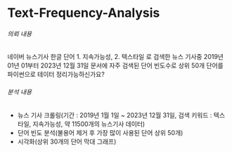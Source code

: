 # Text-Frequency-Analysis

###### 의뢰 내용
네이버 뉴스기사 한글 단어 1. 지속가능성, 2. 텍스타일 로 검색한 뉴스 기사중 2019년 01년 01부터 2023년 12월 31일 문서에 자주 검색된 단어 빈도수로 상위 50개 단어를 파이썬으로 테이터 정리가능하신가요?

###### 분석 내용
- 뉴스 기사 크롤링(기간 : 2019년 1월 1일 ~ 2023년 12월 31일, 검색 키워드 : 텍스타일, 지속가능성, 약 11500개의 뉴스기사 데이터)
- 단어 빈도 분석(불용어 제거 후 가장 많이 사용된 단어 상위 50개)
- 시각화(상위 30개의 단어 막대 그래프)

